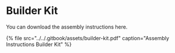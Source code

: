 # Builder Kit

You can download the assembly instructions here.

{% file src="../../.gitbook/assets/builder-kit.pdf" caption="Assembly Instructions Builder Kit" %}



